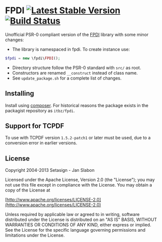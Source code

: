 # FPDI [![Latest Stable Version](https://poser.pugx.org/itbz/fpdi/v/stable.png)](https://packagist.org/packages/itbz/fpdi) [![Build Status](https://travis-ci.org/hanneskod/fpdi.svg)](https://travis-ci.org/hanneskod/fpdi)


Unofficial PSR-0 compliant version of the [FPDI](http://www.setasign.com/products/fpdi/about/)
library with some minor changes:

* The library is namespaced in fpdi. To create instance use:
```php
$fpdi = new \fpdi\FPDI();
```
* Directory structure follow the PSR-0 standard with `src/` as root.
* Constructors are renamed `__construct` instead of class name.
* See `update_package.sh` for a complete list of changes.


Installing
-----------
Install using [composer](https://getcomposer.org/). For historical reasons the
package exists in the packagist repository as `itbz/fpdi`.


Support for TCPDF
-----------------
To use with TCPDF version `1.5.2-patch1` or later must be used, due to a
conversion error in earlier versions.


License
-------
Copyright 2004-2013 Setasign - Jan Slabon

Licensed under the Apache License, Version 2.0 (the "License");
you may not use this file except in compliance with the License.
You may obtain a copy of the License at

[http://www.apache.org/licenses/LICENSE-2.0](http://www.apache.org/licenses/LICENSE-2.0)

Unless required by applicable law or agreed to in writing, software
distributed under the License is distributed on an "AS IS" BASIS,
WITHOUT WARRANTIES OR CONDITIONS OF ANY KIND, either express or implied.
See the License for the specific language governing permissions and
limitations under the License.
